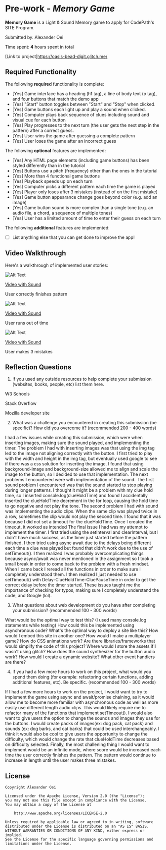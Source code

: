 # Pre-work - *Memory Game*

**Memory Game** is a Light & Sound Memory game to apply for CodePath's SITE Program. 

Submitted by: Alexander Oei

Time spent: **4** hours spent in total

[Link to project]https://oasis-bead-digit.glitch.me/

## Required Functionality

The following **required** functionality is complete:

* [Yes] Game interface has a heading (h1 tag), a line of body text (p tag), and four buttons that match the demo app
* [Yes] "Start" button toggles between "Start" and "Stop" when clicked. 
* [Yes] Game buttons each light up and play a sound when clicked. 
* [Yes] Computer plays back sequence of clues including sound and visual cue for each button
* [Yes] Play progresses to the next turn (the user gets the next step in the pattern) after a correct guess. 
* [Yes] User wins the game after guessing a complete pattern
* [Yes] User loses the game after an incorrect guess

The following **optional** features are implemented:

* [Yes] Any HTML page elements (including game buttons) has been styled differently than in the tutorial
* [Yes] Buttons use a pitch (frequency) other than the ones in the tutorial
* [Yes] More than 4 functional game buttons
* [Yes] Playback speeds up on each turn
* [Yes] Computer picks a different pattern each time the game is played
* [Yes] Player only loses after 3 mistakes (instead of on the first mistake)
* [Yes] Game button appearance change goes beyond color (e.g. add an image)
* [Yes] Game button sound is more complex than a single tone (e.g. an audio file, a chord, a sequence of multiple tones)
* [Yes] User has a limited amount of time to enter their guess on each turn

The following **additional** features are implemented:

- [ ] List anything else that you can get done to improve the app!

## Video Walkthrough

Here's a walkthrough of implemented user stories:


![Alt Text](https://cdn.glitch.com/b17fdeb2-6fa4-44aa-810f-03dcc015aef2%2Fwingame.gif?v=1616622412657)

[Video with Sound](https://youtu.be/GkiAFNCPOJA)

User correctly finishes pattern

![Alt Text](https://cdn.glitch.com/b17fdeb2-6fa4-44aa-810f-03dcc015aef2%2Fezgif.com-gif-maker.gif?v=1616622067123)

[Video with Sound](https://youtu.be/KVsTtCncEJo)

User runs out of time


![Alt Text](https://cdn.glitch.com/b17fdeb2-6fa4-44aa-810f-03dcc015aef2%2Fthreestrikes.gif?v=1616622364414)

[Video with Sound](https://youtu.be/sxGexEw29L8) 

User makes 3 mistakes



## Reflection Questions
1. If you used any outside resources to help complete your submission (websites, books, people, etc) list them here. 

W3 Schools

Stack Overflow

Mozilla developer site

2. What was a challenge you encountered in creating this submission (be specific)? How did you overcome it? (recommended 200 - 400 words) 

  I had a few issues while creating this submission, which were when inserting images, making sure the sound played, and implementing the timer.
The problem I had with inserting images was that using the img tag led to the image not aligning correctly with the button. I first tried to play with
the width and height in the img tag, but eventually used google to see if there was a css solution for inserting the image. I found that using background-image
and background-size allowed me to align and scale the image to the button, so I decided to use that implementation. 
  The next problems I encountered were with implementation of the sound. The first sound problem I encountered was that the sound started to stop playing during longer
patterns. I thought it might be a problem with my clue hold time, so I inserted console.log(clueHoldTime) and found I accidentally inserted the clueHoldTime decrement
in the for loop, causing the hold time to go negative and not play the tone. The second problem I had with sound was implementing the audio clips. When the same clip was 
played twice in a row, sometimes the clip would not play the second time. I found that it was because I did not set a timeout for the clueHoldTime. Once I created the timeout, it worked as intended
  The final issue I had was my attempt to implement the timer. I first tried using the setInterval and clearInterval, but I didn't have much success, as the timer just started
before the pattern finished. I then tried using async await due to the delays being different each time a clue was played but found that didn't work due to the use of setTimeout(). 
I then realized I was probably overcomplicating things because async/await was never mentioned in the assignment so I took a small break in order to come back to the problem with a fresh mindset. 
When I came back I reread all the functions in order to make sure I completely understood them. I then realized I just needed to use setTimeout() with Delay-ClueHoldTime-CluePauseTime in order to 
get the correct delay before the timer started. These issues taught me the importance of checking for typos, making sure I completely understand the code, and Google (lol). 


3. What questions about web development do you have after completing your submission? (recommended 100 - 300 words) 

What would be the optimal way to test this? (I used many console.log statements while testing)
How could this be implemented using asynchronous code?
What's the optimal way to deploy a site like this?
How would I embed this site in another one?
How would I make a multiplayer game?
How do CSS animations work?
Are there libraries/frameworks that would simplify the code of this project?
Where would I store the assets if I wasn't using glitch?
How does the sound synthesizer for the button audio work?
How would I create a dynamic website?
What other event handlers are there?


4. If you had a few more hours to work on this project, what would you spend them doing (for example: refactoring certain functions, adding additional features, etc). Be specific. (recommended 100 - 300 words) 

If I had a few more hours to work on the project, I would want to try to implement the game using async and await/promise chaining, as it would allow me to become more familiar with asynchronous code 
as well as more easily use different length audio clips. This would likely require me to refactor many of the functions that implement setTimeout().
I would also want to give users the option to change the sounds and images they use for the buttons. 
I would create packs of images(ex: dog pack, cat pack) and sounds (ex: dog barks, and cat barks) that could be used interchangeably.
I think it would also be cool to give users the opportunity to change the difficulty, which would change the rate that clueHoldTime decreases based on difficulty selected.
Finally, the most challening thing I would want to implement would be an infinite mode, where score would be increased each time the user correctly finishes the pattern. 
The pattern would continue to increase in length until the user makes three mistakes. 






## License

    Copyright Alexander Oei

    Licensed under the Apache License, Version 2.0 (the "License");
    you may not use this file except in compliance with the License.
    You may obtain a copy of the License at

        http://www.apache.org/licenses/LICENSE-2.0

    Unless required by applicable law or agreed to in writing, software
    distributed under the License is distributed on an "AS IS" BASIS,
    WITHOUT WARRANTIES OR CONDITIONS OF ANY KIND, either express or implied.
    See the License for the specific language governing permissions and
    limitations under the License.
